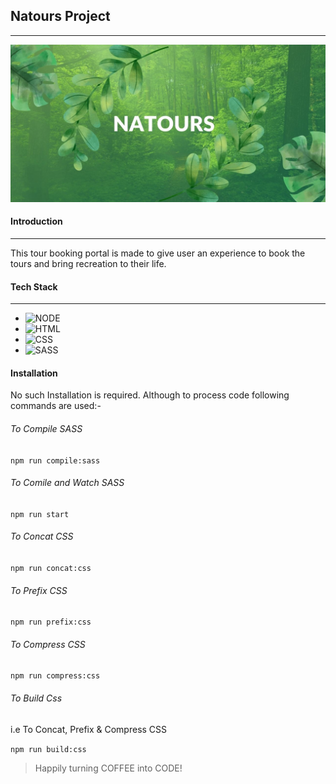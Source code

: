 ## Natours Project

***

<img src="./img/profile.jpg" alt="Project Profile">

#### Introduction

***

This tour booking portal is made to give user an experience to book the tours and bring recreation to their life.

#### Tech Stack

***

- ![NODE](https://img.shields.io/badge/NODE-%F0%9F%A4%8D-orange "NODE")
- ![HTML](https://img.shields.io/badge/HTML-%F0%9F%A4%8D-lightgrey "HTML")
- ![CSS](https://img.shields.io/badge/CSS-%F0%9F%A4%8D-red "CSS")
- ![SASS](https://img.shields.io/badge/SASS-%F0%9F%A4%8D-orange "SASS")

#### Installation

No such Installation is required. Although to process code following commands are used:- 

###### To Compile SASS

`npm run compile:sass`

###### To Comile and Watch SASS

`npm run start`

###### To Concat CSS

`npm run concat:css`

###### To Prefix CSS

`npm run prefix:css`

###### To Compress CSS

`npm run compress:css`

###### To Build Css

i.e To Concat, Prefix & Compress CSS

`npm run build:css`

> Happily turning COFFEE into CODE!